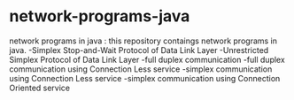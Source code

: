 # network-programs-java 
network programs in java : this repository contaings network programs in java.
-Simplex Stop-and-Wait Protocol of Data Link Layer
-Unrestricted Simplex Protocol of Data Link Layer
-full duplex communication
-full duplex communication using Connection Less service
-simplex communication using Connection Less service
-simplex communication using Connection Oriented service
